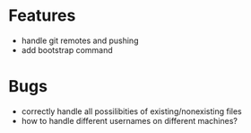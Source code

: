 # Features

- handle git remotes and pushing
- add bootstrap command

# Bugs

- correctly handle all possilibities of existing/nonexisting files
- how to handle different usernames on different machines?